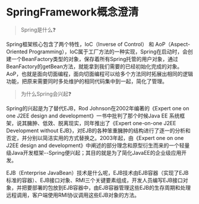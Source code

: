 # SpringFramework概念澄清





> Spring是什么❓

Spring框架核心包含了两个特性，IoC（Inverse of Control） 和 AoP（Aspect-Oriented Programming），IoC属于工厂方法的一种实现，Spring在启动时，会创建一个BeanFactory类型的对象，保存着所有Spring托管的用户对象，通过BeanFactory的getBean方法，就能拿到我们需要的已经初始化完成的对象。AoP，也就是面向切面编程，面向切面编程可以给多个方法同时拓展出相同的逻辑功能，把原来需要同时多处维护的相同代码集中到一起，简化了管理。



> 为什么Spring会兴起❓

Spring的兴起是为了替代EJB，Rod Johnson在2002年编著的《Expert one on one J2EE design and development》一书中批判了那个时候Java EE 系统框架，说其臃肿、低效、脱离现实，同年推出了《Expert one-on-one J2EE Development without EJB》，对EJB的各种笨重臃肿的结构进行了逐一的分析和否定，并分别以简洁实用的方式替换之。2003年起，由《Expert one on one J2EE design and development》中阐述的部分理念和原型衍生而来的一个轻量级Java开发框架--Spring便兴起；其目的就是为了简化JavaEE的企业级应用开发。

EJB（Enterprise JavaBean）技术是什么呢，EJB技术由EJB容器（实现了EJB标准的容器）、EJB接口对象、RMI三个关键要素组成，开发人员编写EJB接口对象，并把要部署的包放到EJB容器中，由EJB容器管理这些EJB的生存周期和处理远程调用，客户端使用RMI协议调用这些EJB对象的方法。

